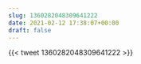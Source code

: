 ```yaml
---
slug: 1360282048309641222
date: 2021-02-12 17:38:07+00:00
draft: false
---
```


{{< tweet 1360282048309641222 >}}
